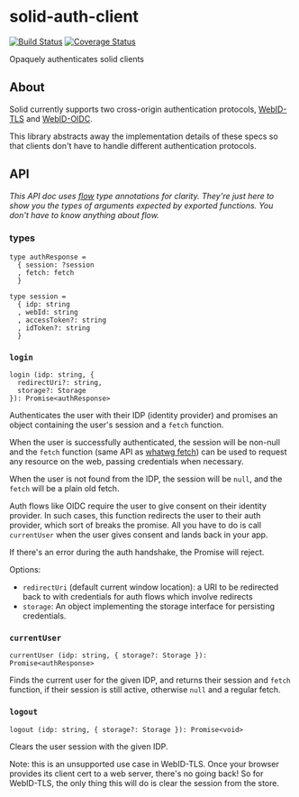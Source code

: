 # solid-auth-client

[![Build Status](https://travis-ci.org/solid/solid-auth-client.svg?branch=master)](https://travis-ci.org/solid/solid-auth-client)
[![Coverage Status](https://coveralls.io/repos/github/solid/solid-auth-client/badge.svg?branch=master)](https://coveralls.io/github/solid/solid-auth-client?branch=master)

Opaquely authenticates solid clients

## About

Solid currently supports two cross-origin authentication protocols,
[WebID-TLS](https://www.w3.org/2005/Incubator/webid/spec/tls/) and
[WebID-OIDC](https://github.com/solid/webid-oidc-spec).

This library abstracts away the implementation details of these specs so that
clients don't have to handle different authentication protocols.

## API

*This API doc uses [flow](https://flow.org/) type annotations for clarity.
They're just here to show you the types of arguments expected by exported
functions.  You don't have to know anything about flow.*

### types

```
type authResponse =
  { session: ?session
  , fetch: fetch
  }

type session =
  { idp: string
  , webId: string
  , accessToken?: string
  , idToken?: string
  }
```

### `login`

```
login (idp: string, {
  redirectUri?: string,
  storage?: Storage
}): Promise<authResponse>
```

Authenticates the user with their IDP (identity provider) and promises an object
containing the user's session and a `fetch` function.

When the user is successfully authenticated, the session will be non-null and
the `fetch` function (same API as [whatwg
fetch](https://fetch.spec.whatwg.org/)) can be used to request any resource on
the web, passing credentials when necessary.

When the user is not found from the IDP, the session will be `null`, and the
`fetch` will be a plain old fetch.

Auth flows like OIDC require the user to give consent on their identity
provider.  In such cases, this function redirects the user to their auth
provider, which sort of breaks the promise.  All you have to do is call
`currentUser` when the user gives consent and lands back in your app.

If there's an error during the auth handshake, the Promise will reject.

Options:
- `redirectUri` (default current window location): a URI to be redirected back to with credentials for auth flows which involve redirects
- `storage`: An object implementing the storage interface for persisting credentials.

### `currentUser`

```
currentUser (idp: string, { storage?: Storage }): Promise<authResponse>
```

Finds the current user for the given IDP, and returns their session and `fetch`
function, if their session is still active, otherwise `null` and a regular
fetch.

### `logout`

```
logout (idp: string, { storage?: Storage }): Promise<void>
```

Clears the user session with the given IDP.

Note: this is an unsupported use case in WebID-TLS.  Once your browser provides
its client cert to a web server, there's no going back!  So for WebID-TLS, the
only thing this will do is clear the session from the store.
